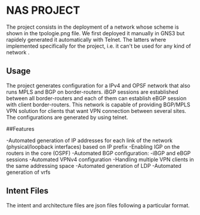 # NAS PROJECT

The project consists in the deployment of a network whose scheme is shown in the tpologie.png file. We first deployed it manually in GNS3 but rapidely generated it automatically with Telnet. The latters where implemented specifically for the project, i.e. it can't be used for any kind of network .

## Usage

The project generates configuration for a IPv4 and OPSF network that also runs MPLS and BGP on border-routers. iBGP sessions are established between all border-routers and each of them can establish eBGP session with client border-routers. This network is capable of providing BGP/MPLS VPN solution for clients that want VPN connection between several sites.
The configurations are generated by using telnet.

##Features

-Automated generation of IP addresses for each link of the network (physical/loopback interfaces) based on IP prefix 
-Enabling IGP on the routers in the core (OSPF)
-Automated BGP configuration:
-iBGP and eBGP sessions
-Automated VPNv4 configuration
-Handling multiple VPN clients in the same addressing space
-Automated generation of LDP 
-Automated generation of vrfs

## Intent Files
The intent and architecture files are json files following a particular format.


